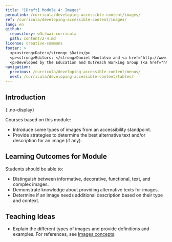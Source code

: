 ```yaml
---
title: "[Draft] Module 4: Images"
permalink: /curricula/developing-accessible-content/images/
ref: /curricula/developing-accessible-content/images/
lang: en
github:
  repository: w3c/wai-curricula
  path: content/2-4.md
license: creative-commons
footer: >
  <p><strong>Date:</strong> $Date</p>
  <p><strong>Editors: </strong>Daniel Montalvo and <a href="http://www.w3.org/People/shadi/">Shadi Abou-Zahra</a>. Contributors: <a href="https://www.w3.org/WAI/EO/EOWG-members">EOWG Participants</a>. </p>
  <p>Developed by the Education and Outreach Working Group (<a href="http://www.w3.org/WAI/EO/">EOWG</a>). Developed with support from the <a href="https://www.w3.org/WAI/about/projects/wai-guide/">WAI-Guide Project</a> funded by the European Commission (EC) under the Horizon 2020 program (Grant Agreement 822245).</p>
navigation:
  previous: /curricula/developing-accessible-content/menus/
  next: /curricula/developing-accessible-content/tables/
---
```


## Introduction
{:.no-display}

Courses based on this module:

* Introduce some types of images from an accessibility standpoint.
* Provide strategies to determine the best alternative text and/or description for an image (if any).

## Learning Outcomes for Module

Students should be able to:

* Distinguish between informative, decorative, functional, text, and complex images.
* Demonstrate knowledge about providing alternative texts for images.
* Determine if an image needs additional description based on their type and context.

## Teaching Ideas

* Explain the different types of images and provide definitions and examples. For references, see [Images concepts](https://www.w3.org/WAI/tutorials/images/).
